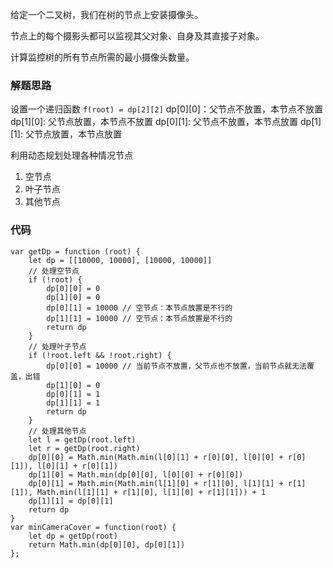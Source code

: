 给定一个二叉树，我们在树的节点上安装摄像头。

节点上的每个摄影头都可以监视其父对象、自身及其直接子对象。

计算监控树的所有节点所需的最小摄像头数量。

### 解题思路
设置一个递归函数 ```f(root) = dp[2][2]```
dp[0][0]：父节点不放置，本节点不放置
dp[1][0]: 父节点放置，本节点不放置
dp[0][1]: 父节点不放置，本节点放置
dp[1][1]: 父节点放置，本节点放置

利用动态规划处理各种情况节点
1. 空节点
2. 叶子节点
3. 其他节点

### 代码
```
var getDp = function (root) {
    let dp = [[10000, 10000], [10000, 10000]]
    // 处理空节点
    if (!root) {
        dp[0][0] = 0
        dp[1][0] = 0
        dp[0][1] = 10000 // 空节点：本节点放置是不行的
        dp[1][1] = 10000 // 空节点：本节点放置是不行的
        return dp
    }
    // 处理叶子节点
    if (!root.left && !root.right) {
        dp[0][0] = 10000 // 当前节点不放置，父节点也不放置，当前节点就无法覆盖，出错
        dp[1][0] = 0
        dp[0][1] = 1
        dp[1][1] = 1
        return dp
    }
    // 处理其他节点
    let l = getDp(root.left)
    let r = getDp(root.right)
    dp[0][0] = Math.min(Math.min(l[0][1] + r[0][0], l[0][0] + r[0][1]), l[0][1] + r[0][1])
    dp[1][0] = Math.min(dp[0][0], l[0][0] + r[0][0])
    dp[0][1] = Math.min(Math.min(l[1][0] + r[1][0], l[1][1] + r[1][1]), Math.min(l[1][1] + r[1][0], l[1][0] + r[1][1])) + 1
    dp[1][1] = dp[0][1]
    return dp
}
var minCameraCover = function(root) {
    let dp = getDp(root)
    return Math.min(dp[0][0], dp[0][1])
};
```